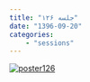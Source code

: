 ```yaml
---
title: "جلسه ۱۲۶"
date: "1396-09-20"
categories:
    - "sessions"
---
```

[![poster126](../../img/poster126.jpg)](../../img/poster126.jpg)


